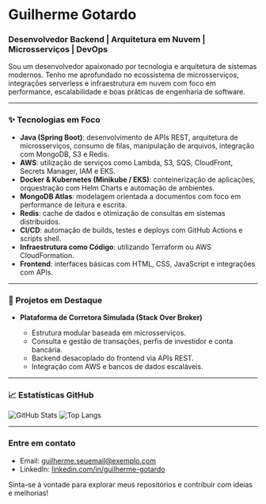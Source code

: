 # Guilherme Gotardo

### Desenvolvedor Backend | Arquitetura em Nuvem | Microsserviços | DevOps

Sou um desenvolvedor apaixonado por tecnologia e arquitetura de sistemas modernos. Tenho me aprofundado no ecossistema de microsserviços, integrações serverless e infraestrutura em nuvem com foco em performance, escalabilidade e boas práticas de engenharia de software.

---

### ✨ Tecnologias em Foco

* **Java (Spring Boot)**: desenvolvimento de APIs REST, arquitetura de microsserviços, consumo de filas, manipulação de arquivos, integração com MongoDB, S3 e Redis.
* **AWS**: utilização de serviços como Lambda, S3, SQS, CloudFront, Secrets Manager, IAM e EKS.
* **Docker & Kubernetes (Minikube / EKS)**: conteinerização de aplicações, orquestração com Helm Charts e automação de ambientes.
* **MongoDB Atlas**: modelagem orientada a documentos com foco em performance de leitura e escrita.
* **Redis**: cache de dados e otimização de consultas em sistemas distribuídos.
* **CI/CD**: automação de builds, testes e deploys com GitHub Actions e scripts shell.
* **Infraestrutura como Código**: utilizando Terraform ou AWS CloudFormation.
* **Frontend**: interfaces básicas com HTML, CSS, JavaScript e integrações com APIs.

---

### 📅 Projetos em Destaque

* **Plataforma de Corretora Simulada (Stack Over Broker)**

  * Estrutura modular baseada em microsserviços.
  * Consulta e gestão de transações, perfis de investidor e conta bancária.
  * Backend desacoplado do frontend via APIs REST.
  * Integração com AWS e bancos de dados escaláveis.

---

### 📈 Estatísticas GitHub

![GitHub Stats](https://github-readme-stats.vercel.app/api?username=guilherme-gotardo\&show_icons=true\&theme=dark)
![Top Langs](https://github-readme-stats.vercel.app/api/top-langs/?username=guilherme-gotardo\&layout=compact\&theme=dark)

---

### Entre em contato

* Email: [guilherme.seuemail@exemplo.com](mailto:guilher.gotardo@gmail.com)
* LinkedIn: [linkedin.com/in/guilherme-gotardo](https://linkedin.com/in/guilherme-gotardo)

Sinta-se à vontade para explorar meus repositórios e contribuir com ideias e melhorias!
